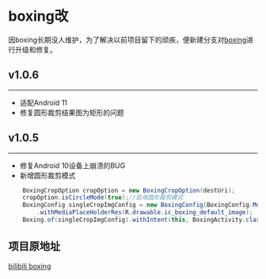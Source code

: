# boxing改

因boxing长期没人维护，为了解决以前项目留下的顽疾，便新建分支对[boxing](https://github.com/bilibili/boxing)进行升级和修复。

## v1.0.6
---
- 适配Android 11
- 修复圆形裁剪结果图为矩形的问题

## v1.0.5
---
- 修复Android 10设备上崩溃的BUG
- 新增圆形裁剪模式

```java
	BoxingCropOption cropOption = new BoxingCropOption(destUri);
	cropOption.isCircleMode(true);//启用圆形裁剪模式
	BoxingConfig singleCropImgConfig = new BoxingConfig(BoxingConfig.Mode.SINGLE_IMG).withCropOption(cropOption)
		.withMediaPlaceHolderRes(R.drawable.ic_boxing_default_image);
	Boxing.of(singleCropImgConfig).withIntent(this, BoxingActivity.class).start(this, REQUEST_CODE);
```

## 项目原地址

[bilibili boxing](https://github.com/bilibili/boxing)
